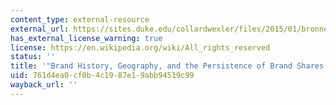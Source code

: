 ```yaml
---
content_type: external-resource
external_url: https://sites.duke.edu/collardwexler/files/2015/01/bronnenberg_dhar_dube.pdf
has_external_license_warning: true
license: https://en.wikipedia.org/wiki/All_rights_reserved
status: ''
title: '"Brand History, Geography, and the Persistence of Brand Shares." (PDF)'
uid: 761d4ea0-cf0b-4c19-87e1-9abb94519c99
wayback_url: ''
---
```

